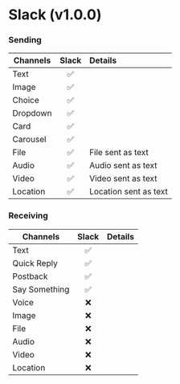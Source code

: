 # Slack (v1.0.0)

### Sending

| Channels | Slack | Details               |
| -------- | :---: | :-------------------- |
| Text     |  ✅   |                       |
| Image    |  ✅   |                       |
| Choice   |  ✅   |                       |
| Dropdown |  ✅   |                       |
| Card     |  ✅   |                       |
| Carousel |  ✅   |                       |
| File     |  ✅   | File sent as text     |
| Audio    |  ✅   | Audio sent as text    |
| Video    |  ✅   | Video sent as text    |
| Location |  ✅   | Location sent as text |

### Receiving

| Channels      | Slack | Details |
| ------------- | :---: | :------ |
| Text          |  ✅   |         |
| Quick Reply   |  ✅   |         |
| Postback      |  ✅   |         |
| Say Something |  ✅   |         |
| Voice         |  ❌   |         |
| Image         |  ❌   |         |
| File          |  ❌   |         |
| Audio         |  ❌   |         |
| Video         |  ❌   |         |
| Location      |  ❌   |         |
